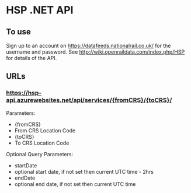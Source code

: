 # HSP .NET API

## To use

Sign up to an account on https://datafeeds.nationalrail.co.uk/ for the username and password.
See http://wiki.openraildata.com/index.php/HSP for details of the API.

## URLs

### https://hsp-api.azurewebsites.net/api/services/{fromCRS}/{toCRS}/

Parameters:
* {fromCRS}
 * From CRS Location Code
* {toCRS}
 * To CRS Location Code

Optional Query Parameters:
* startDate
 * optional start date, if not set then current UTC time - 2hrs
* endDate
 * optional end date, if not set then current UTC time
